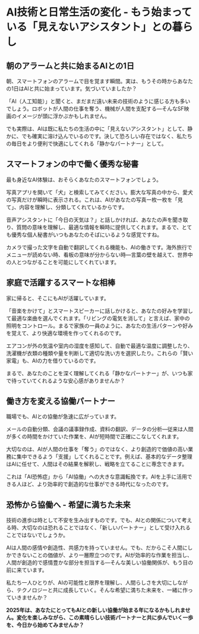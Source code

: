 # AI技術と日常生活の変化 - もう始まっている「見えないアシスタント」との暮らし

## 朝のアラームと共に始まるAIとの1日

朝、スマートフォンのアラームで目を覚ます瞬間。実は、もうその時からあなたの1日はAIと共に始まっています。気づいていましたか？

「AI（人工知能）」と聞くと、まだまだ遠い未来の技術のように感じる方も多いでしょう。ロボットが人間の仕事を奪う、機械が人間を支配する—そんなSF映画のイメージが頭に浮かぶかもしれません。

でも実際は、AIは既に私たちの生活の中に「見えないアシスタント」として、静かに、でも確実に溶け込んでいるのです。決して恐ろしい存在ではなく、私たちの毎日をより便利で快適にしてくれる「静かなパートナー」として。

## スマートフォンの中で働く優秀な秘書

最も身近なAI体験は、おそらくあなたのスマートフォンでしょう。

写真アプリを開いて「犬」と検索してみてください。膨大な写真の中から、愛犬の写真だけが瞬時に表示される。これは、AIがあなたの写真一枚一枚を「見て」、内容を理解し、分類してくれているからです。

音声アシスタントに「今日の天気は？」と話しかければ、あなたの声を聞き取り、質問の意味を理解し、最適な情報を瞬時に提供してくれます。まるで、とても優秀な個人秘書がいつもあなたのそばにいるような感覚ですね。

カメラで撮った文字を自動で翻訳してくれる機能も、AIの働きです。海外旅行でメニューが読めない時、看板の意味が分からない時—言葉の壁を越えて、世界中の人とつながることを可能にしてくれています。

## 家庭で活躍するスマートな相棒

家に帰ると、そこにもAIが活躍しています。

「音楽をかけて」とスマートスピーカーに話しかけると、あなたの好みを学習して最適な楽曲を選んでくれます。「リビングの電気を消して」と言えば、家中の照明をコントロール。まるで家族の一員のように、あなたの生活パターンや好みを覚えて、より快適な環境を作ってくれるのです。

エアコンが外の気温や室内の湿度を感知して、自動で最適な温度に調整したり、洗濯機が衣類の種類や量を判断して適切な洗い方を選択したり。これらの「賢い家電」も、AIの力を借りているのです。

まるで、あなたのことを深く理解してくれる「静かなパートナー」が、いつも家で待っていてくれるような安心感がありませんか？

## 働き方を変える協働パートナー

職場でも、AIとの協働が急速に広がっています。

メールの自動分類、会議の議事録作成、資料の翻訳、データの分析—従来は人間が多くの時間をかけていた作業を、AIが短時間で正確にこなしてくれます。

大切なのは、AIが人間の仕事を「奪う」のではなく、より創造的で価値の高い業務に集中できるよう「支援」してくれることです。例えば、基本的なデータ整理はAIに任せて、人間はその結果を解釈し、戦略を立てることに専念できます。

これは「AI恐怖症」から「AI協働」への大きな意識転換です。AIを上手に活用できる人ほど、より効率的で創造的な仕事ができる時代になったのです。

## 恐怖から協働へ - 希望に満ちた未来

技術の進歩は時として不安を生み出すものです。でも、AIとの関係について考える時、大切なのは恐れることではなく、「新しいパートナー」として受け入れることではないでしょうか。

AIは人間の感情や創造性、共感力を持っていません。でも、だからこそ人間にしかできないことの価値が、より一層際立つのです。AIが効率的な作業を担当し、人間が創造的で感情豊かな部分を担当する—そんな美しい協働関係が、もう目の前に来ています。

私たち一人ひとりが、AIの可能性と限界を理解し、人間らしさを大切にしながら、テクノロジーと共に成長していく。そんな希望に満ちた未来を、一緒に作っていきませんか？

**2025年は、あなたにとってもAIとの新しい協働が始まる年になるかもしれません。変化を楽しみながら、この素晴らしい技術パートナーと共に歩んでいく一歩を、今日から始めてみませんか？**